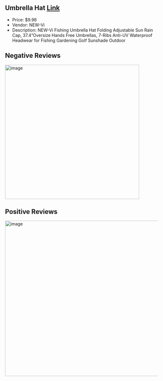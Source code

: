 ## Umbrella Hat [Link](https://www.amazon.com/NEW-Vi-Umbrella-Adjustable-Multifunction-Headwear/dp/B07FD8X2RN/ref=sr_1_3_sspa?crid=2PZHDCIARUIPW&dib=eyJ2IjoiMSJ9.rNhgCldHNlWEozn5TvabkvEFu1xSr7KGwv5f0uUWkmE7Qgcm6FvkKcSJZ8emE5VF8S0-hqoX4amnEi3I8_Js989EFAwEiXv_3TyCqgz3JAl-bsvvt4nAE-o4n0UcYPkUg6c9YhQshoL0RbLdjUT1KhjbbNtMp9sGU_3kLGmr8ZKdh-lUl-I0AktEHmipffjg9bnVPaOVTSyd9AuyVxZ6oiJIUIxZI-Hy07yJi1pAVEY.tfXng0Ccd-TYoabNKbo3qXVAEdrZj4Tx_MQonbd-u7g&dib_tag=se&keywords=umbrella+hat&qid=1705460021&sprefix=umbrella+hat%2Caps%2C160&sr=8-3-spons&sp_csd=d2lkZ2V0TmFtZT1zcF9hdGY&psc=1)
* Price: $9.98
* Vendor: NEW-Vi
* Description: NEW-Vi Fishing Umbrella Hat Folding Adjustable Sun Rain Cap, 37.4”Oversize Hands Free Umbrellas, 7-Ribs Anti-UV Waterproof Headwear for Fishing Gardening Golf Sunshade Outdoor

## Negative Reviews
<img width="442" alt="image" src="https://github.com/WhoWaWay/WhoWaWay.github.io/assets/157083035/be2668ef-a99f-4c3d-ab4b-52de2f5c29d5">

## Positive Reviews
<img width="512" alt="image" src="https://github.com/WhoWaWay/WhoWaWay.github.io/assets/157083035/0c3b74f6-c33a-4a09-985d-b0685d0feab2">
